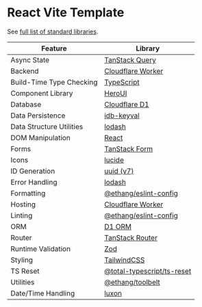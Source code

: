 # React Vite Template

See [full list of standard libraries](https://ethang.dev/blog/javascript-standard-library/).

| Feature                  | Library                                                                                                   |
|--------------------------|-----------------------------------------------------------------------------------------------------------|
| Async State              | [TanStack Query](https://tanstack.com/query/latest/docs/framework/react/overview)                         |
| Backend                  | [Cloudflare Worker](https://workers.cloudflare.com/)                                                      |                                                                                     
| Build-Time Type Checking | [TypeScript](https://www.typescriptlang.org/)                                                             |
| Component Library        | [HeroUI](https://www.heroui.com/)                                                                         |
| Database                 | [Cloudflare D1](https://developers.cloudflare.com/d1/)                                                    |
| Data Persistence         | [idb-keyval](https://github.com/jakearchibald/idb-keyval)                                                 |
| Data Structure Utilities | [lodash](https://lodash.com/docs/)                                                                        |
| DOM Manipulation         | [React](https://react.dev/)                                                                               |
| Forms                    | [TanStack Form](https://tanstack.com/form/latest/docs/overview)                                           |
| Icons                    | [lucide](https://lucide.dev/)                                                                             |
| ID Generation            | [uuid (v7)](https://github.com/uuidjs/uuid)                                                               |
| Error Handling           | [lodash](https://lodash.com/docs/)                                                                        |
| Formatting               | [@ethang/eslint-config](https://github.com/eglove/ethang-monorepo/tree/master/packages/eslint-config/src) |
| Hosting                  | [Cloudflare Worker](https://workers.cloudflare.com/)                                                      |
| Linting                  | [@ethang/eslint-config](https://github.com/eglove/ethang-monorepo/tree/master/packages/eslint-config/src) |
| ORM                      | [D1 ORM](https://github.com/Interactions-as-a-Service/d1-orm)                                             |
| Router                   | [TanStack Router](https://tanstack.com/router/latest)                                                     |
| Runtime Validation       | [Zod](https://zod.dev/)                                                                                   |
| Styling                  | [TailwindCSS](https://tailwindcss.com/)                                                                   |
| TS Reset                 | [@total-typescript/ts-reset](https://www.totaltypescript.com/ts-reset)                                    |
| Utilities                | [@ethang/toolbelt](https://github.com/eglove/ethang-monorepo/tree/master/packages/toolbelt)               |
| Date/Time Handling       | [luxon](https://moment.github.io/luxon/#/)                                                                |
